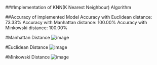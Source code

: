 ###Implementation of KNN(K Nearest Neighbour) Algorithm

##Accuracy of implemented Model
Accuracy with Euclidean distance: 73.33%
Accuracy with Manhattan distance: 100.00%
Accuracy with Minkowski distance: 100.00%

#Manhattan Distance
![image](https://github.com/Upeshjeengar/KNN-implementation/assets/99462722/57aaf6be-dc6f-46d0-b88b-9b765e23f180)

#Euclidean Distance
![image](https://github.com/Upeshjeengar/KNN-implementation/assets/99462722/febb2de7-561e-4fe7-aaef-8343d8c6b520)

#Minkowski Distance
![image](https://github.com/Upeshjeengar/KNN-implementation/assets/99462722/67c53bca-7ad5-4f0a-a65a-aebd81e3467d)

